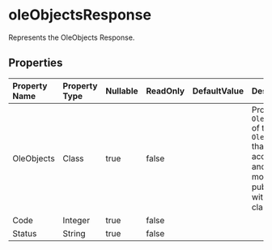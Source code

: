 # **oleObjectsResponse**

Represents the OleObjects Response. 

## **Properties**

| Property Name | Property Type | Nullable |  ReadOnly | DefaultValue | Description | 
| :- | :- | :- |:- |  :- | :- |
|OleObjects|Class|true|false |  |Property `OleObjects` of type `OleObjects` that can be accessed and modified publicly within the class.|
|Code|Integer|true|false |  ||
|Status|String|true|false |  ||

